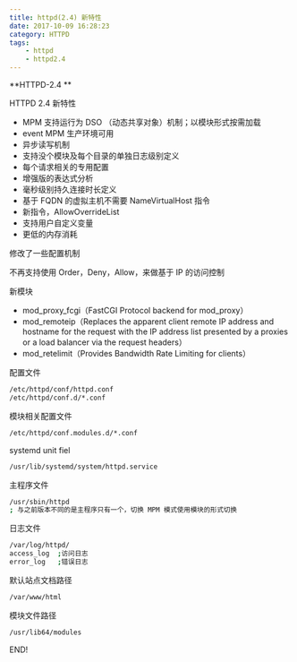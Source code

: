 ```yaml
---
title: httpd(2.4) 新特性
date: 2017-10-09 16:28:23
category: HTTPD
tags:
	- httpd
	- httpd2.4
---
```


**HTTPD-2.4 **


HTTPD 2.4 新特性

* MPM 支持运行为 DSO （动态共享对象）机制；以模块形式按需加载
* event MPM 生产环境可用
* 异步读写机制
* 支持没个模块及每个目录的单独日志级别定义
* 每个请求相关的专用配置
* 增强版的表达式分析
* 毫秒级别持久连接时长定义
* 基于 FQDN 的虚拟主机不需要 NameVirtualHost 指令
* 新指令，AllowOverrideList
* 支持用户自定义变量
* 更低的内存消耗

修改了一些配置机制

不再支持使用 Order，Deny，Allow，来做基于 IP 的访问控制

新模块

* mod_proxy_fcgi（FastCGI Protocol backend for mod_proxy）
* mod_remoteip（Replaces the apparent client remote IP address and hostname for the request with the  IP address list presented by a proxies or a load balancer via the request headers）
* mod_retelimit（Provides Bandwidth Rate Limiting for clients）



配置文件

```sh
/etc/httpd/conf/httpd.conf
/etc/httpd/conf.d/*.conf
```

模块相关配置文件

```sh
/etc/httpd/conf.modules.d/*.conf
```

systemd unit fiel

```sh
/usr/lib/systemd/system/httpd.service
```

主程序文件

```sh
/usr/sbin/httpd
; 与之前版本不同的是主程序只有一个，切换 MPM 模式使用模块的形式切换
```

日志文件

```sh
/var/log/httpd/
access_log	;访问日志
error_log	;错误日志
```

默认站点文档路径

```sh
/var/www/html
```

模块文件路径

```sh
/usr/lib64/modules
```



END!